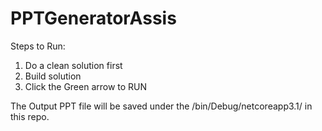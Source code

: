 # PPTGeneratorAssis

Steps to Run: 

1. Do a clean solution first
2. Build solution
3. Click the Green arrow to RUN

The Output PPT file will be saved under the /bin/Debug/netcoreapp3.1/ in this repo. 

